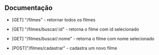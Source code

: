 ## Documentação

- [GET] "/filmes" - retornar todos os filmes

- [GET] "/filmes/buscar/:id" - retorna o filme com id selecionado

- [GET] "/filmes/buscar/:nome" - retorna o filme com nome selecionado

- [POST]"/filmes/cadastrar" - cadastra um novo filme